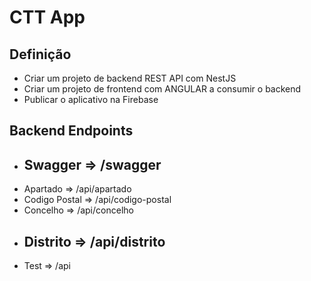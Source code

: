 # CTT App

## Definição
* Criar um projeto de backend REST API com NestJS
* Criar um projeto de frontend com ANGULAR a consumir o backend
* Publicar o aplicativo na Firebase

## Backend Endpoints
* Swagger       => /swagger
  -----------------------------------
* Apartado      => /api/apartado
* Codigo Postal => /api/codigo-postal
* Concelho      => /api/concelho
* Distrito      => /api/distrito
  -----------------------------------
* Test          => /api

